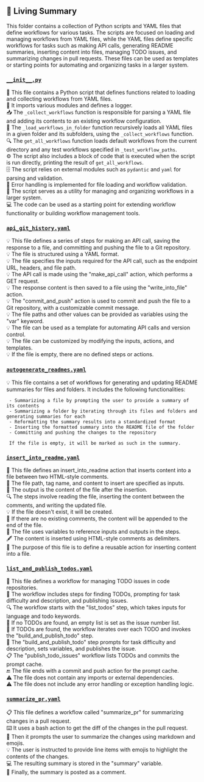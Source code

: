 

<!-- Living README Summary -->
## 🌳 Living Summary

This folder contains a collection of Python scripts and YAML files that define workflows for various tasks. The scripts are focused on loading and managing workflows from YAML files, while the YAML files define specific workflows for tasks such as making API calls, generating README summaries, inserting content into files, managing TODO issues, and summarizing changes in pull requests. These files can be used as templates or starting points for automating and organizing tasks in a larger system.


### [`__init__.py`](https://github.com/raphael-francis/AutoPR-internal/blob/69f91c2a043ed9af1b652b178a4188d4a86fd858/./autopr/workflows/__init__.py)

📝 This file contains a Python script that defines functions related to loading and collecting workflows from YAML files.  
📂 It imports various modules and defines a logger.  
📥 The `_collect_workflows` function is responsible for parsing a YAML file and adding its contents to an existing workflow configuration.  
📂 The `_load_workflows_in_folder` function recursively loads all YAML files in a given folder and its subfolders, using the `_collect_workflows` function.  
🔍 The `get_all_workflows` function loads default workflows from the current directory and any test workflows specified in `_test_workflow_paths`.  
⚙️ The script also includes a block of code that is executed when the script is run directly, printing the result of `get_all_workflows`.  
🗄️ The script relies on external modules such as `pydantic` and `yaml` for parsing and validation.  
🚫 Error handling is implemented for file loading and workflow validation.  
📜 The script serves as a utility for managing and organizing workflows in a larger system.  
💻 The code can be used as a starting point for extending workflow functionality or building workflow management tools.      


### [`api_git_history.yaml`](https://github.com/raphael-francis/AutoPR-internal/blob/69f91c2a043ed9af1b652b178a4188d4a86fd858/./autopr/workflows/api_git_history.yaml)

💡 This file defines a series of steps for making an API call, saving the response to a file, and committing and pushing the file to a Git repository.  
💡 The file is structured using a YAML format.  
💡 The file specifies the inputs required for the API call, such as the endpoint URL, headers, and file path.  
💡 The API call is made using the "make_api_call" action, which performs a GET request.  
💡 The response content is then saved to a file using the "write_into_file" action.  
💡 The "commit_and_push" action is used to commit and push the file to a Git repository, with a customizable commit message.  
💡 The file paths and other values can be provided as variables using the "var" keyword.  
💡 The file can be used as a template for automating API calls and version control.  
💡 The file can be customized by modifying the inputs, actions, and templates.  
💡 If the file is empty, there are no defined steps or actions.  


### [`autogenerate_readmes.yaml`](https://github.com/raphael-francis/AutoPR-internal/blob/69f91c2a043ed9af1b652b178a4188d4a86fd858/./autopr/workflows/autogenerate_readmes.yaml)

💡 This file contains a set of workflows for generating and updating README summaries for files and folders. It includes the following functionalities:  
       
     - Summarizing a file by prompting the user to provide a summary of its contents  
     - Summarizing a folder by iterating through its files and folders and generating summaries for each  
     - Reformatting the summary results into a standardized format  
     - Inserting the formatted summary into the README file of the folder  
     - Committing and pushing the changes to the repository  
       
     If the file is empty, it will be marked as such in the summary.  


### [`insert_into_readme.yaml`](https://github.com/raphael-francis/AutoPR-internal/blob/69f91c2a043ed9af1b652b178a4188d4a86fd858/./autopr/workflows/insert_into_readme.yaml)

📝 This file defines an insert_into_readme action that inserts content into a file between two HTML-style comments.  
📂 The file path, tag name, and content to insert are specified as inputs.  
📄 The output is the content of the file after the insertion.  
🔍 The steps involve reading the file, inserting the content between the comments, and writing the updated file.  
💡 If the file doesn't exist, it will be created.  
📑 If there are no existing comments, the content will be appended to the end of the file.  
🧩 The file uses variables to reference inputs and outputs in the steps.  
🖋️ The content is inserted using HTML-style comments <!-- tag --> as delimiters.  
📝 The purpose of this file is to define a reusable action for inserting content into a file.  


### [`list_and_publish_todos.yaml`](https://github.com/raphael-francis/AutoPR-internal/blob/69f91c2a043ed9af1b652b178a4188d4a86fd858/./autopr/workflows/list_and_publish_todos.yaml)

📄 This file defines a workflow for managing TODO issues in code repositories.  
📝 The workflow includes steps for finding TODOs, prompting for task difficulty and description, and publishing issues.  
🔍 The workflow starts with the "list_todos" step, which takes inputs for language and todo keywords.  
🔀 If no TODOs are found, an empty list is set as the issue number list.  
🔁 If TODOs are found, the workflow iterates over each TODO and invokes the "build_and_publish_todo" step.  
📝 The "build_and_publish_todo" step prompts for task difficulty and description, sets variables, and publishes the issue.  
📋 The "publish_todo_issues" workflow lists TODOs and commits the prompt cache.  
🔚 The file ends with a commit and push action for the prompt cache.  
⚠️ The file does not contain any imports or external dependencies.  
⚠️ The file does not include any error handling or exception handling logic.  


### [`summarize_pr.yaml`](https://github.com/raphael-francis/AutoPR-internal/blob/69f91c2a043ed9af1b652b178a4188d4a86fd858/./autopr/workflows/summarize_pr.yaml)

📋 This file defines a workflow called "summarize_pr" for summarizing changes in a pull request.  
⌨️ It uses a bash action to get the diff of the changes in the pull request.  
💬 Then it prompts the user to summarize the changes using markdown and emojis.  
💡 The user is instructed to provide line items with emojis to highlight the contents of the changes.  
💻 The resulting summary is stored in the "summary" variable.  
💬 Finally, the summary is posted as a comment.  

<!-- Living README Summary -->
